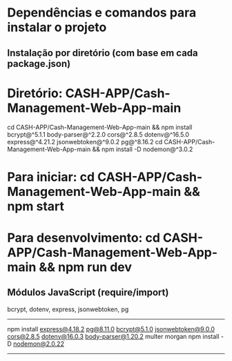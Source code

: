 # Dependências e comandos para instalar o projeto

## Instalação por diretório (com base em cada package.json)

# Diretório: CASH-APP/Cash-Management-Web-App-main
cd CASH-APP/Cash-Management-Web-App-main && npm install bcrypt@^5.1.1 body-parser@^2.2.0 cors@^2.8.5 dotenv@^16.5.0 express@^4.21.2 jsonwebtoken@^9.0.2 pg@^8.16.2
cd CASH-APP/Cash-Management-Web-App-main && npm install -D nodemon@^3.0.2
# Para iniciar: cd CASH-APP/Cash-Management-Web-App-main && npm start
# Para desenvolvimento: cd CASH-APP/Cash-Management-Web-App-main && npm run dev

## Módulos JavaScript (require/import)

bcrypt, dotenv, express, jsonwebtoken, pg

------------------------------------------------

npm install express@4.18.2 pg@8.11.0 bcrypt@5.1.0 jsonwebtoken@9.0.0 cors@2.8.5 dotenv@16.0.3 body-parser@1.20.2 multer morgan
npm install -D nodemon@2.0.22

-------------------------------------------------
